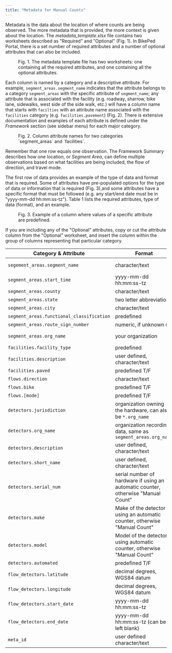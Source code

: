 ```yaml
---
title: "Metadata for Manual Counts"
---
```


Metadata is the data about the location of where counts are being observed. The more metadata that is provided, the more context is given about the location. The _metadata\_template.xlsx_ file contains two worksheets described as "Required" and "Optional" (Fig. 1). In BikePed Portal, there is a set number of required attributes and a number of optional attributes that can also be included. 

<figure class="align-left">
  <img src="{{ site.url }}{{ site.baseurl }}/assets/images/meta-fig1.png" alt="">
  <figcaption>Fig. 1. The metadata template file has two worksheets: one containing all the required attributes, and one containing all the optional attributes.</figcaption>
</figure>
  
Each column is named by a category and a descriptive attribute. For example, `segment_areas.segment_name` indicates that the attribute belongs to a category `segment_areas` with the specific attribute of `segment_name`; any attribute that is associated with the facility (e.g. roadway, sharrow, bike lane, sidewalks, west side of the side walk, etc.) will have a column name that starts with `facilties` with an attribute name associated with the `facilities` category (e.g. `facilities.pavement`) (Fig. 2). There is extensive documentation and examples of each attribute is defined under the _Framework_ section (see sidebar menu) for each major category.  

<figure class="align-left">
  <img src="{{ site.url }}{{ site.baseurl }}/assets/images/meta-fig2.png" alt="">
  <figcaption>Fig. 2. Column attribute names for two categories `segment_areas` and `facilities`.</figcaption>
</figure>

Remember that one row equals one observation. The Framework Summary describes how one location, or _Segment Area_, can define multiple observations based on what facilities are being included, the flow of direction, and travel mode.
  
The first row of data provides an example of the type of data and format that is required. Some of attributes have pre-populated options for the type of data or information that is required (Fig. 3),and some attributes have a specific format that must be followed (e.g. any start/end date must be in "yyyy-mm-dd hh:mm:ss-tz"). Table 1 lists the required attributes, type of data (format), and an example.  

<figure class="align-left">
  <img src="{{ site.url }}{{ site.baseurl }}/assets/images/meta-fig3.png" alt="">
  <figcaption>Fig. 3. Example of a column where values of a specific attribute are predefined.</figcaption>
</figure>

If you are including any of the "Optional" attributes, copy or cut the attribute column from the "Optional" worksheet, and insert the column within the group of columns representing that particular category.  
  
| Category & Attribute | Format | Example |
| --- | --- | --- |
| `segement_areas.segment_name` | character/text |  Main St. at 12th St. |
| `segment_areas.start_time` | yyyy-mm-dd hh:mm:ss-tz | 2025-03-25 14:30:00-08 |
| `segment_areas.county` | character/text | Multnomah |
| `segment_areas.state` | two letter abbreviation | OR |
| `segment_areas.city` | character/text | Portland |
| `segment_areas.functional_classification` | predefined | Local |
| `segment_areas.route_sign_number` | numeric, if unknown `0`| `0` |
| `segment_areas.org_name` | your organization | Portland State University |
| `facilities.facility_type` | predefined | Roadway |
| `facilities.description` | user defined, character/text | Local road near school |
| `facilities.paved` | predefined T/F | TRUE |
| `flows.direction` | character/text | N, S |
| `flows.bike` | predefined T/F | TRUE |
| `flows.[mode]` | predefined T/F | FALSE |
| `detectors.jurisdiction` | organization owning the hardware, can also be `*.org_name` | DOT |
| `detectors.org_name` | organization recording data, same as `segment_areas.org_name` | Portland State University |
| `detectors.description` | user defined, character/text | Manual Count |
| `detectors.short_name` | user defined, character/text | Manual Count |
| `detectors.serial_num` | serial number of hardware if using an automatic counter, otherwise "Manual Count" | Manual Count |
| `detectors.make` | Make of the detector if using an automatic counter, otherwise "Manual Count" | Manual Count |
| `detectors.model` | Model of the detector is using automatic counter, otherwise "Manual Count" | Manual Count |
| `detectors.automated` | predefined T/F | FALSE |
| `flow_detectors.latitude` | decimal degrees, WGS84 datum | 37.780497 |
| `flow_detectors.longitude` | decimal degrees, WGS84 datum | -122.482652 |
| `flow_detectors.start_date` | yyyy-mm-dd hh:mm:ss-tz | 2025-05-01 12:00:00-08 |
| `flow_detectors.end_date` | yyyy-mm-dd hh:mm:ss-tz (can be left blank) | |
| `meta_id` | user defined character/text | 2025main12 |

